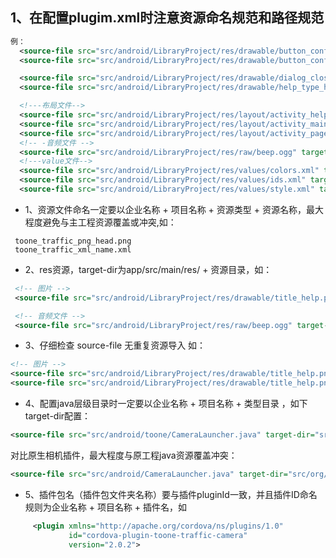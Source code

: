 ## 1、在配置plugim.xml时注意资源命名规范和路径规范  
```xml
例：
  <source-file src="src/android/LibraryProject/res/drawable/button_confirm_normal.xml" target-dir="app/src/main/res/drawable"/>
  <source-file src="src/android/LibraryProject/res/drawable/button_confirm_press.xml" target-dir="app/src/main/res/drawable"/>

  <source-file src="src/android/LibraryProject/res/drawable/dialog_close.png" target-dir="app/src/main/res/drawable-hdpi"/>
  <source-file src="src/android/LibraryProject/res/drawable/help_type_home.png" target-dir="app/src/main/res/drawable-hdpi"/>

  <!---布局文件-->
  <source-file src="src/android/LibraryProject/res/layout/activity_help_dialog.xml" target-dir="app/src/main/res/layout"/>
  <source-file src="src/android/LibraryProject/res/layout/activity_main.xml" target-dir="app/src/main/res/layout"/>
  <source-file src="src/android/LibraryProject/res/layout/activity_page_capture.xml" target-dir="app/src/main/res/layout"/>
  <!-- -音频文件 -->
  <source-file src="src/android/LibraryProject/res/raw/beep.ogg" target-dir="app/src/main/res/raw"/>
  <!---value文件-->
  <source-file src="src/android/LibraryProject/res/values/colors.xml" target-dir="app/src/main/res/values"/>
  <source-file src="src/android/LibraryProject/res/values/ids.xml" target-dir="app/src/main/res/values"/>
  <source-file src="src/android/LibraryProject/res/values/style.xml" target-dir="app/src/main/res/values"/>
```
- 1、资源文件命名一定要以企业名称 + 项目名称 + 资源类型 +  资源名称，最大程度避免与主工程资源覆盖或冲突,如：
```
 toone_traffic_png_head.png
 toone_traffic_xml_name.xml
```
- 2、res资源，target-dir为app/src/main/res/ + 资源目录，如：
```xml
 <!-- 图片 -->
 <source-file src="src/android/LibraryProject/res/drawable/title_help.png" target-dir="app/src/main/res/drawable-hdpi"/>

 <!-- 音频文件 -->
 <source-file src="src/android/LibraryProject/res/raw/beep.ogg" target-dir="app/src/main/res/raw"/>
```
- 3、仔细检查 source-file 无重复资源导入 如：
```xml
<!-- 图片 -->
<source-file src="src/android/LibraryProject/res/drawable/title_help.png" target-dir="app/src/main/res/drawable-hdpi"/>
<source-file src="src/android/LibraryProject/res/drawable/title_help.png" target-dir="app/src/main/res/drawable-hdpi"/>
```
- 4、配置java层级目录时一定要以企业名称 + 项目名称 + 类型目录 ，如下target-dir配置：
```xml
<source-file src="src/android/toone/CameraLauncher.java" target-dir="src/android/com/toone/v3/plugins/camera" />
```
对比原生相机插件，最大程度与原工程java资源覆盖冲突：
```xml
<source-file src="src/android/CameraLauncher.java" target-dir="src/org/apache/cordova/camera" />
```
- 5、插件包名（插件包文件夹名称）要与插件pluginId一致，并且插件ID命名规则为企业名称 + 项目名称 + 插件名，如

```xml
     <plugin xmlns="http://apache.org/cordova/ns/plugins/1.0"
             id="cordova-plugin-toone-traffic-camera"
	         version="2.0.2">
```
